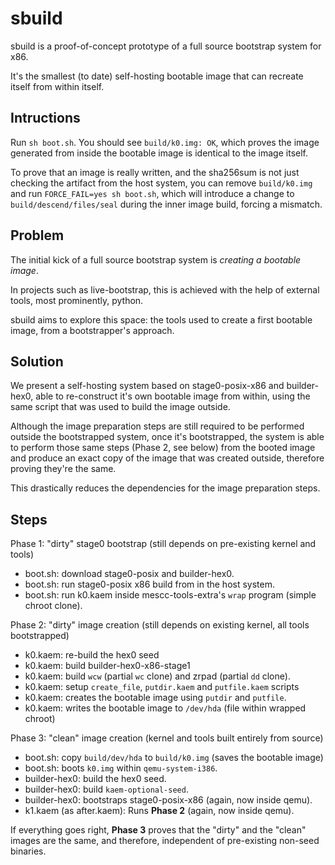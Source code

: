[#]:: (SPDX-FileCopyrightText: 2025 Alexandre Gomes Gaigalas <alganet@gmail.com>)
[#]:: (SPDX-License-Identifier: GPL-3.0-or-later)

sbuild
======

sbuild is a proof-of-concept prototype of a full source bootstrap system for x86.

It's the smallest (to date) self-hosting bootable image that can recreate itself
from within itself.

Intructions
-----------

Run `sh boot.sh`. You should see `build/k0.img: OK`, which proves the image
generated from inside the bootable image is identical to the image itself.

To prove that an image is really written, and the sha256sum is not just
checking the artifact from the host system, you can remove `build/k0.img` and 
run `FORCE_FAIL=yes sh boot.sh`, which will introduce a change to 
`build/descend/files/seal` during the inner image build, forcing a mismatch.

Problem
-------

The initial kick of a full source bootstrap system is *creating a bootable image*.

In projects such as live-bootstrap, this is achieved with the help of external tools,
most prominently, python.

sbuild aims to explore this space: the tools used to create a first bootable image,
from a bootstrapper's approach.

Solution
--------

We present a self-hosting system based on stage0-posix-x86 and builder-hex0, able to
re-construct it's own bootable image from within, using the same script that was used
to build the image outside.

Although the image preparation steps are still required to be performed outside the
bootstrapped system, once it's bootstrapped, the system is able to perform those
same steps (Phase 2, see below) from the booted image and produce an exact copy
of the image that was created outside, therefore proving they're the same.

This drastically reduces the dependencies for the image preparation steps.

Steps
-----

Phase 1: "dirty" stage0 bootstrap (still depends on pre-existing kernel and tools)

 - boot.sh: download stage0-posix and builder-hex0.
 - boot.sh: run stage0-posix x86 build from in the host system.
 - boot.sh: run k0.kaem inside mescc-tools-extra's `wrap` program (simple chroot clone).

Phase 2: "dirty" image creation (still depends on existing kernel, all tools bootstrapped)

 - k0.kaem: re-build the hex0 seed
 - k0.kaem: build builder-hex0-x86-stage1
 - k0.kaem: build `wcw` (partial `wc` clone) and zrpad (partial `dd` clone).
 - k0.kaem: setup `create_file`, `putdir.kaem` and `putfile.kaem` scripts
 - k0.kaem: creates the bootable image using `putdir` and `putfile`.
 - k0.kaem: writes the bootable image to `/dev/hda` (file within wrapped chroot)

Phase 3: "clean" image creation (kernel and tools built entirely from source)

 - boot.sh: copy `build/dev/hda` to `build/k0.img` (saves the bootable image)
 - boot.sh: boots `k0.img` within `qemu-system-i386`.
 - builder-hex0: build the hex0 seed.
 - builder-hex0: build `kaem-optional-seed`.
 - builder-hex0: bootstraps stage0-posix-x86 (again, now inside qemu).
 - k1.kaem (as after.kaem): Runs **Phase 2** (again, now inside qemu).

If everything goes right, **Phase 3** proves that the "dirty" and the "clean"
images are the same, and therefore, independent of pre-existing non-seed binaries.
